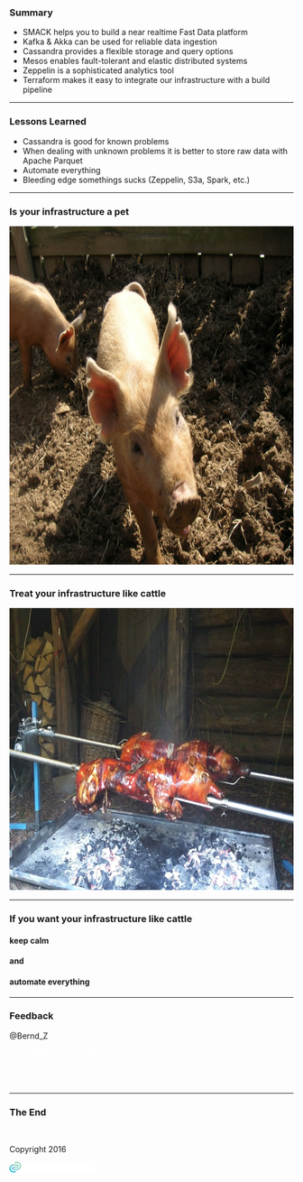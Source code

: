 <!-- .slide: data-background="img/background-title-orig.jpg" -->

### Summary

- SMACK helps you to build a near realtime Fast Data platform <!-- .element: class="fragment" --> 
- Kafka &amp; Akka can be used for reliable data ingestion <!-- .element: class="fragment" --> 
- Cassandra provides a flexible storage and query options <!-- .element: class="fragment" --> 
- Mesos enables fault-tolerant and elastic distributed systems <!-- .element: class="fragment" --> 
- Zeppelin is a sophisticated analytics tool <!-- .element: class="fragment" --> 
- Terraform makes it easy to integrate our infrastructure with a build pipeline  <!-- .element: class="fragment" --> 

---

<!-- .slide: data-background="img/background-title-orig.jpg" -->

### Lessons Learned 

- Cassandra is good for known problems <!-- .element: class="fragment" --> 
- When dealing with unknown problems it is better to store raw data with Apache Parquet <!-- .element: class="fragment" --> 
- Automate everything <!-- .element: class="fragment" --> 
- Bleeding edge somethings sucks (Zeppelin, S3a, Spark, etc.) <!-- .element: class="fragment" --> 

---

### Is your infrastructure a pet

<!-- .slide: data-background="img/background-green-orig.jpg" -->

<img src="./img/pig.jpg" style="background-color:white;height:600px" />

---

### Treat your infrastructure like cattle

<!-- .slide: data-background="img/background-green-orig.jpg" -->

<img src="./img/cattle.jpg" style="background-color:white;height:500px"  />

---

<!-- .slide: data-background="img/background-title-orig.jpg" -->

### If you want your infrastructure like cattle

#### keep calm
#### and
#### automate everything

---

<!-- .slide: data-background="img/background-title-orig.jpg" -->

### Feedback

<p>@Bernd_Z</p>

<p style="color:white">http://github.com/zutherb</p>
<p style="color:white">https://zutherb.github.io/Building-a-full-automated-Fast-Data-Platform/slides/</p>  

---

<!-- .slide: data-background="img/background-title-orig.jpg" -->

### The End

&nbsp;

Copyright 2016

<p></p>
<p><img class="simpleImage" src="img/logo-and-name-white.png" alt="alt text" title="codecentric Logo" width="30%"></p>
